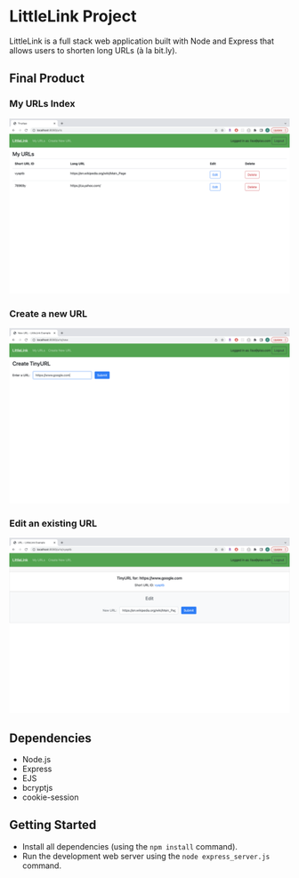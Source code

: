 # LittleLink Project

LittleLink is a full stack web application built with Node and Express that allows users to shorten long URLs (à la bit.ly).

## Final Product

### My URLs Index

!["My URLs Index"](https://github.com/vorotyna/littlelink/blob/main/docs/urls_show.png?raw=true)

### Create a new URL

!["Create a new URL"](https://github.com/vorotyna/littlelink/blob/main/docs/urls_new.png?raw=true)

### Edit an existing URL

!["Edit an existing URL"](https://github.com/vorotyna/littlelink/blob/main/docs/urls_index.png?raw=true)

## Dependencies

- Node.js
- Express
- EJS
- bcryptjs
- cookie-session

## Getting Started

- Install all dependencies (using the `npm install` command).
- Run the development web server using the `node express_server.js` command.
